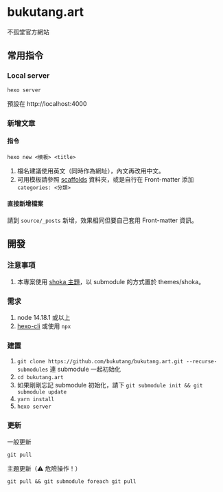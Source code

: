 # bukutang.art
不孤堂官方網站

## 常用指令
### Local server
```
hexo server
```
預設在 http://localhost:4000

### 新增文章
#### 指令
```
hexo new <模板> <title>
```
1. 檔名建議使用英文（同時作為網址），內文再改用中文。
2. 可用模板請參照 [scaffolds](scaffolds) 資料夾，或是自行在 Front-matter 添加 `categories: <分類>`

#### 直接新增檔案
請到 `source/_posts` 新增，效果相同但要自己套用 Front-matter 資訊。

## 開發
### 注意事項
1. 本專案使用 [shoka 主題](https://github.com/amehime/hexo-theme-shoka)，以 submodule 的方式置於 themes/shoka。

### 需求
1. node 14.18.1 或以上
2. [hexo-cli](https://hexo.io/zh-tw/docs/#%E5%AE%89%E8%A3%9D%E9%9C%80%E6%B1%82) 或使用 `npx`

### 建置
1. `git clone https://github.com/bukutang/bukutang.art.git --recurse-submodules` 連 submodule 一起初始化
2. `cd bukutang.art`
3. 如果剛剛忘記 submodule 初始化，請下 `git submodule init && git submodule update`
4. `yarn install`
5. `hexo server`

### 更新
一般更新
```
git pull
```

主題更新（⚠ 危險操作！）
```
git pull && git submodule foreach git pull
```
